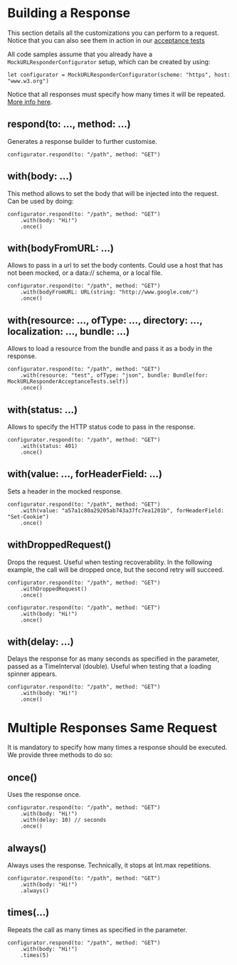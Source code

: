 # Building a Response

This section details all the customizations you can perform to a request. Notice that you can also see them in action in our [acceptance tests](MockURLResponderTests/MockURLResponderAcceptanceTests.swift)

All code samples assume that you already have a `MockURLResponderConfigurator` setup, which can be created by using:

`let configurator = MockURLResponderConfigurator(scheme: "https", host: "www.w3.org")`

Notice that all responses must specify how many times it will be repeated. [More info here](#multiple-responses-same-request).

## respond(to: ..., method: ...)

Generates a response builder to further customise.

```
configurator.respond(to: "/path", method: "GET")
```

## with(body: ...)

This method allows to set the body that will be injected into the request. Can be used by doing:

```
configurator.respond(to: "/path", method: "GET")
    .with(body: "Hi!")
    .once()
```

## with(bodyFromURL: ...)

Allows to pass in a url to set the body contents. Could use a host that has not been mocked, or a data:// schema, or a local file.

```
configurator.respond(to: "/path", method: "GET")
    .with(bodyFromURL: URL(string: "http://www.google.com/")
    .once()
```

## with(resource: ..., ofType: ..., directory: ..., localization: ..., bundle: ...)

Allows to load a resource from the bundle and pass it as a body in the response.

```
configurator.respond(to: "/path", method: "GET")
    .with(resource: "test", ofType: "json", bundle: Bundle(for: MockURLResponderAcceptanceTests.self))
    .once()
```

## with(status: ...)

Allows to specify the HTTP status code to pass in the response.

```
configurator.respond(to: "/path", method: "GET")
    .with(status: 401)
    .once()
```

## with(value: ..., forHeaderField: ...) 

Sets a header in the mocked response.

```
configurator.respond(to: "/path", method: "GET")
    .with(value: "a57a1c80a29205ab743a37fc7ea1201b", forHeaderField: "Set-Cookie")
    .once()
```

## withDroppedRequest()

Drops the request. Useful when testing recoverability. In the following example, the call will be dropped once, but the second retry will succeed.

```
configurator.respond(to: "/path", method: "GET")
    .withDroppedRequest()
    .once()

configurator.respond(to: "/path", method: "GET")
    .with(body: "Hi!")
    .once()
```

## with(delay: ...)

Delays the response for as many seconds as specified in the parameter, passed as a TimeInterval (double). Useful when testing that a loading spinner appears.

```
configurator.respond(to: "/path", method: "GET")
    .with(body: "Hi!")
    .once()
```

# Multiple Responses Same Request

It is mandatory to specify how many times a response should be executed. We provide three methods to do so:

## once()

Uses the response once.

```
configurator.respond(to: "/path", method: "GET")
    .with(body: "Hi!")
    .with(delay: 10) // seconds
    .once()
```

## always()

Always uses the response. Technically, it stops at Int.max repetitions.

```
configurator.respond(to: "/path", method: "GET")
    .with(body: "Hi!")
    .always()
```

## times(...)

Repeats the call as many times as specified in the parameter.

```
configurator.respond(to: "/path", method: "GET")
    .with(body: "Hi!")
    .times(5)
```
